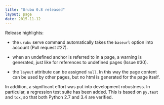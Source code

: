 ```yaml
---
title: "Urubu 0.8 released"
layout: page 
date: 2015-11-12
---
```


Release highlights:

* the `urubu` serve command automatically takes
the `baseurl` option into account (Pull request #27).

* when an undefined anchor is referred to in a page, a
warning is generated, just like for references to undefined pages (Issue #30).

* the `layout` attribute can be assigned `null`. In this
way the page content can be used by other pages, but no html is generated for
the page itself.

In addition, a significant effort was put into development robustness. In
particular, a regression test suite has been added. This is based on `py.test`
and `tox`, so that both Python 2.7 and 3.4 are verified. 


